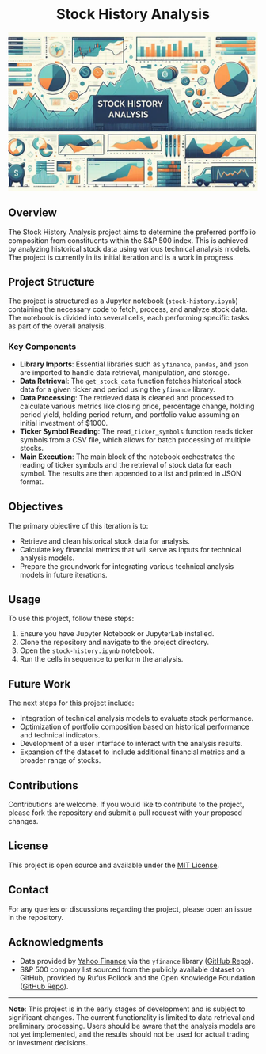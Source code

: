 <!-- PROJECT LOGO -->
<br />
<p align="center">
  <h1 align="center">Stock History Analysis</h1>
</p>
<!-- PROJECT LOGO -->

![Project banner](images/project_banner.jpeg)

## Overview
The Stock History Analysis project aims to determine the preferred portfolio composition from constituents within the S&P 500 index. This is achieved by analyzing historical stock data using various technical analysis models. The project is currently in its initial iteration and is a work in progress.

## Project Structure
The project is structured as a Jupyter notebook (`stock-history.ipynb`) containing the necessary code to fetch, process, and analyze stock data. The notebook is divided into several cells, each performing specific tasks as part of the overall analysis.

### Key Components
- **Library Imports**: Essential libraries such as `yfinance`, `pandas`, and `json` are imported to handle data retrieval, manipulation, and storage.
- **Data Retrieval**: The `get_stock_data` function fetches historical stock data for a given ticker and period using the `yfinance` library.
- **Data Processing**: The retrieved data is cleaned and processed to calculate various metrics like closing price, percentage change, holding period yield, holding period return, and portfolio value assuming an initial investment of $1000.
- **Ticker Symbol Reading**: The `read_ticker_symbols` function reads ticker symbols from a CSV file, which allows for batch processing of multiple stocks.
- **Main Execution**: The main block of the notebook orchestrates the reading of ticker symbols and the retrieval of stock data for each symbol. The results are then appended to a list and printed in JSON format.

## Objectives
The primary objective of this iteration is to:
- Retrieve and clean historical stock data for analysis.
- Calculate key financial metrics that will serve as inputs for technical analysis models.
- Prepare the groundwork for integrating various technical analysis models in future iterations.

## Usage
To use this project, follow these steps:
1. Ensure you have Jupyter Notebook or JupyterLab installed.
2. Clone the repository and navigate to the project directory.
3. Open the `stock-history.ipynb` notebook.
4. Run the cells in sequence to perform the analysis.

## Future Work
The next steps for this project include:
- Integration of technical analysis models to evaluate stock performance.
- Optimization of portfolio composition based on historical performance and technical indicators.
- Development of a user interface to interact with the analysis results.
- Expansion of the dataset to include additional financial metrics and a broader range of stocks.

## Contributions
Contributions are welcome. If you would like to contribute to the project, please fork the repository and submit a pull request with your proposed changes.

## License
This project is open source and available under the [MIT License](LICENSE.md).

## Contact
For any queries or discussions regarding the project, please open an issue in the repository.

## Acknowledgments
- Data provided by [Yahoo Finance](https://finance.yahoo.com/) via the `yfinance` library ([GitHub Repo](https://github.com/ranaroussi/yfinance)).
- S&P 500 company list sourced from the publicly available dataset on GitHub, provided by Rufus Pollock and the Open Knowledge Foundation ([GitHub Repo](https://github.com/datasets/s-and-p-500-companies/)).

---

**Note**: This project is in the early stages of development and is subject to significant changes. The current functionality is limited to data retrieval and preliminary processing. Users should be aware that the analysis models are not yet implemented, and the results should not be used for actual trading or investment decisions.
